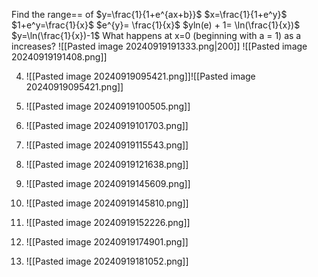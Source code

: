  Find the range== of $y=\frac{1}{1+e^{ax+b}}$
			$x=\frac{1}{1+e^y}$
			$1+e^y=\frac{1}{x}$
			$e^{y}= \frac{1}{x}$
			$yln(e) + 1= \ln(\frac{1}{x})$
			$y=\ln(\frac{1}{x})-1$
			What happens at x=0 (beginning with a = 1) as a increases?
			![[Pasted image 20240919191333.png|200]]
			![[Pasted image 20240919191408.png]]

4.  ![[Pasted image 20240919095421.png]]![[Pasted image 20240919095421.png]]

5. ![[Pasted image 20240919100505.png]]

6. ![[Pasted image 20240919101703.png]]

7. ![[Pasted image 20240919115543.png]]

8. ![[Pasted image 20240919121638.png]]

9. ![[Pasted image 20240919145609.png]]

10. ![[Pasted image 20240919145810.png]]

11. ![[Pasted image 20240919152226.png]]

12. ![[Pasted image 20240919174901.png]]

13. ![[Pasted image 20240919181052.png]]